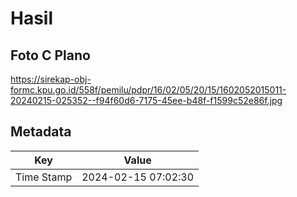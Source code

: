 # Hasil

## Foto C Plano

https://sirekap-obj-formc.kpu.go.id/558f/pemilu/pdpr/16/02/05/20/15/1602052015011-20240215-025352--f94f60d6-7175-45ee-b48f-f1599c52e86f.jpg


## Metadata

| Key        | Value               |
| ---------- | ------------------- |
| Time Stamp | 2024-02-15 07:02:30 |



